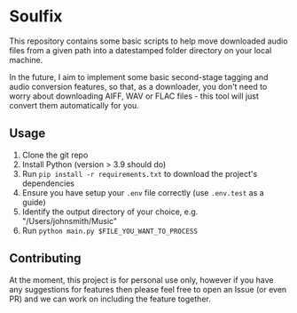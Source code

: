 # Soulfix

This repository contains some basic scripts to help move downloaded
audio files from a given path into a datestamped folder directory on
your local machine.

In the future, I aim to implement some basic second-stage tagging and
audio conversion features, so that, as a downloader, you don't need to
worry about downloading AIFF, WAV or FLAC files - this tool will just
convert them automatically for you.

## Usage

1. Clone the git repo
2. Install Python (version > 3.9 should do)
3. Run `pip install -r requirements.txt` to download the project's dependencies
4. Ensure you have setup your `.env` file correctly (use `.env.test` as a guide)
5. Identify the output directory of your choice, e.g. "/Users/johnsmith/Music"
6. Run `python main.py $FILE_YOU_WANT_TO_PROCESS`

## Contributing

At the moment, this project is for personal use only, however if you have any suggestions for features then please feel free to open an Issue (or even PR) and we can work on including the feature together.
